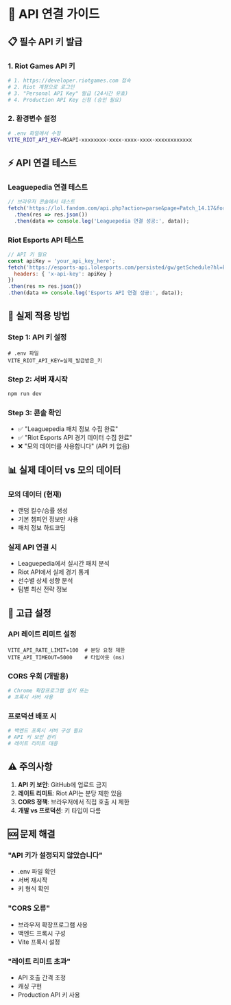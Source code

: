 # 🔗 API 연결 가이드

## 📋 필수 API 키 발급

### 1. **Riot Games API 키**
```bash
# 1. https://developer.riotgames.com 접속
# 2. Riot 계정으로 로그인
# 3. "Personal API Key" 발급 (24시간 유효)
# 4. Production API Key 신청 (승인 필요)
```

### 2. **환경변수 설정**
```bash
# .env 파일에서 수정
VITE_RIOT_API_KEY=RGAPI-xxxxxxxx-xxxx-xxxx-xxxx-xxxxxxxxxxxx
```

## ⚡ API 연결 테스트

### **Leaguepedia 연결 테스트**
```javascript
// 브라우저 콘솔에서 테스트
fetch('https://lol.fandom.com/api.php?action=parse&page=Patch_14.17&format=json&origin=*')
  .then(res => res.json())
  .then(data => console.log('Leaguepedia 연결 성공:', data));
```

### **Riot Esports API 테스트**
```javascript
// API 키 필요
const apiKey = 'your_api_key_here';
fetch('https://esports-api.lolesports.com/persisted/gw/getSchedule?hl=ko-KR', {
  headers: { 'x-api-key': apiKey }
})
.then(res => res.json())
.then(data => console.log('Esports API 연결 성공:', data));
```

## 🚀 실제 적용 방법

### **Step 1: API 키 설정**
```env
# .env 파일
VITE_RIOT_API_KEY=실제_발급받은_키
```

### **Step 2: 서버 재시작**
```bash
npm run dev
```

### **Step 3: 콘솔 확인**
- ✅ "Leaguepedia 패치 정보 수집 완료"
- ✅ "Riot Esports API 경기 데이터 수집 완료" 
- ❌ "모의 데이터를 사용합니다" (API 키 없음)

## 📊 실제 데이터 vs 모의 데이터

### **모의 데이터 (현재)**
- 랜덤 킬수/승률 생성
- 기본 챔피언 정보만 사용
- 패치 정보 하드코딩

### **실제 API 연결 시**
- Leaguepedia에서 실시간 패치 분석
- Riot API에서 실제 경기 통계
- 선수별 상세 성향 분석
- 팀별 최신 전략 정보

## 🔧 고급 설정

### **API 레이트 리미트 설정**
```env
VITE_API_RATE_LIMIT=100  # 분당 요청 제한
VITE_API_TIMEOUT=5000    # 타임아웃 (ms)
```

### **CORS 우회 (개발용)**
```bash
# Chrome 확장프로그램 설치 또는
# 프록시 서버 사용
```

### **프로덕션 배포 시**
```bash
# 백엔드 프록시 서버 구성 필요
# API 키 보안 관리
# 레이트 리미트 대응
```

## ⚠️ 주의사항

1. **API 키 보안**: GitHub에 업로드 금지
2. **레이트 리미트**: Riot API는 분당 제한 있음
3. **CORS 정책**: 브라우저에서 직접 호출 시 제한
4. **개발 vs 프로덕션**: 키 타입이 다름

## 🆘 문제 해결

### **"API 키가 설정되지 않았습니다"**
- .env 파일 확인
- 서버 재시작
- 키 형식 확인

### **"CORS 오류"**
- 브라우저 확장프로그램 사용
- 백엔드 프록시 구성
- Vite 프록시 설정

### **"레이트 리미트 초과"**
- API 호출 간격 조정
- 캐싱 구현
- Production API 키 사용